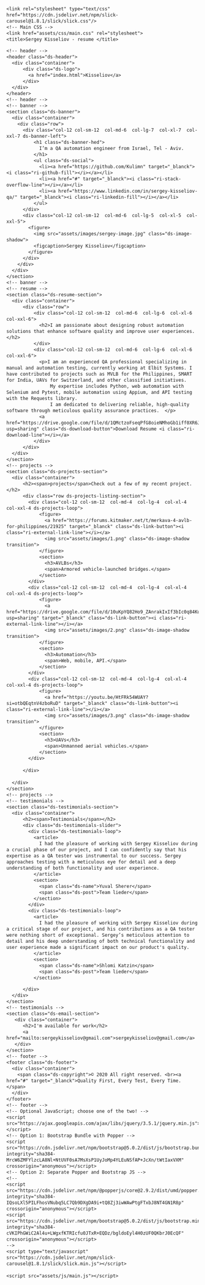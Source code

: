 <!doctype html>
<html lang="en">
  <head>
    <!-- Required meta tags -->
    <meta charset="utf-8">
    <meta name="viewport" content="width=device-width, initial-scale=1">
    <!-- Google Fots -->
    <link rel="preconnect" href="https://fonts.googleapis.com">
    <link rel="preconnect" href="https://fonts.gstatic.com" crossorigin>
    <link href="https://fonts.googleapis.com/css2?family=DM+Serif+Display:ital@0;1&family=Poppins:ital,wght@0,100;0,200;0,300;0,400;0,500;0,600;0,700;0,800;0,900;1,100;1,200;1,300;1,400;1,500;1,600;1,700;1,800;1,900&display=swap" rel="stylesheet">
    <!-- Remixicon Icon -->
    <link href="https://cdn.jsdelivr.net/npm/remixicon@2.5.0/fonts/remixicon.css" rel="stylesheet">
    <!-- Remixicon Icon -->
    <!-- Bootstrap CSS -->
    <link href="https://cdn.jsdelivr.net/npm/bootstrap@5.0.2/dist/css/bootstrap.min.css" rel="stylesheet" integrity="sha384-EVSTQN3/azprG1Anm3QDgpJLIm9Nao0Yz1ztcQTwFspd3yD65VohhpuuCOmLASjC" crossorigin="anonymous">
    <link href="https://unpkg.com/aos@2.3.1/dist/aos.css" rel="stylesheet">

    <link rel="stylesheet" type="text/css" href="https://cdn.jsdelivr.net/npm/slick-carousel@1.8.1/slick/slick.css"/>
    <!-- Main CSS -->
    <link href="assets/css/main.css" rel="stylesheet">
    <title>Sergey Kisseliov - resume </title>
  </head>
  <body>
    
    <!-- header -->
    <header class="ds-header">
      <div class="container">
          <div class="ds-logo">
            <a href="index.html">Kisseliov</a>
          </div>
      </div>
    </header>
    <!-- header -->
    <!-- banner -->
    <section class="ds-banner">
      <div class="container">
        <div class="row">
          <div class="col-12 col-sm-12  col-md-6  col-lg-7  col-xl-7  col-xxl-7 ds-banner-left">
              <h1 class="ds-banner-hed">
                I’m a QA automation engineer from Israel, Tel - Aviv.
              </h1>
              <ul class="ds-social">
                <li><a href="https://github.com/Kulimn" target="_blanck"><i class="ri-github-fill"></i></a></li>
                <li><a href="#" target="_blanck"><i class="ri-stack-overflow-line"></i></a></li>
                <li><a href="https://www.linkedin.com/in/sergey-kisseliov-qa/" target="_blanck"><i class="ri-linkedin-fill"></i></a></li>
              </ul>
          </div>
          <div class="col-12 col-sm-12  col-md-6  col-lg-5  col-xl-5  col-xxl-5">
            <figure>
              <img src="assets/images/sergey-image.jpg" class="ds-image-shadow">
              <figcaption>Sergey Kisseliov</figcaption>
            </figure>
          </div>
        </div>
      </div>
    </section>
    <!-- banner -->
    <!-- resume -->
    <section class="ds-resume-section">
      <div class="container">
          <div class="row">
              <div class="col-12 col-sm-12  col-md-6  col-lg-6  col-xl-6  col-xxl-6">
                <h2>I am passionate about designing robust automation solutions that enhance software quality and improve user experiences. </h2>
              </div>
              <div class="col-12 col-sm-12  col-md-6  col-lg-6  col-xl-6  col-xxl-6">
                <p>I am an experienced QA professional specializing in manual and automation testing, currently working at Elbit Systems. I have contributed to projects such as MVLB for the Philippines, SMART for India, UAVs for Switzerland, and other classified initiatives.
                    My expertise includes Python, web automation with Selenium and Pytest, mobile automation using Appium, and API testing with the Requests library.
                    I am dedicated to delivering reliable, high-quality software through meticulous quality assurance practices.  </p>
                <a href="https://drive.google.com/file/d/1QMctzoFseqPfG8oieNMhoGb1iff0XR6J/view?usp=sharing" class="ds-download-button">Download Resume <i class="ri-download-line"></i></a>
              </div>
          </div>
      </div>
    </section>
    <!-- projects -->
    <section class="ds-projects-section">
      <div class="container">
          <h2><span>projects</span>Check out a few of my recent project.</h2>
          <div class="row ds-projects-listing-section">
            <div class="col-12 col-sm-12  col-md-4  col-lg-4  col-xl-4  col-xxl-4 ds-projects-loop">
                <figure>
                  <a href="https://forums.kitmaker.net/t/merkava-4-avlb-for-philippines/21925" target="_blanck" class="ds-link-button"><i class="ri-external-link-line"></i></a>
                  <img src="assets/images/1.png" class="ds-image-shadow transition">
                </figure>
                <section>
                  <h3>AVLBs</h3>
                  <span>Armored vehicle-launched bridges.</span>
                </section>
            </div>
            <div class="col-12 col-sm-12  col-md-4  col-lg-4  col-xl-4  col-xxl-4 ds-projects-loop">
                <figure>
                  <a href="https://drive.google.com/file/d/10uKpYQ82Ho9_ZAnrakIxIf3bIc0q84Ku/view?usp=sharing" target="_blanck" class="ds-link-button"><i class="ri-external-link-line"></i></a>
                  <img src="assets/images/2.png" class="ds-image-shadow transition">
                </figure>
                <section>
                  <h3>Automation</h3>
                  <span>Web, mobile, API.</span>
                </section>
            </div>
            <div class="col-12 col-sm-12  col-md-4  col-lg-4  col-xl-4  col-xxl-4 ds-projects-loop">
                <figure>
                  <a href="https://youtu.be/HtFRk54WUAY?si=otbQEqtnV4zboRuD" target="_blanck" class="ds-link-button"><i class="ri-external-link-line"></i></a>
                  <img src="assets/images/3.png" class="ds-image-shadow transition">
                </figure>
                <section>
                  <h3>UAVs</h3>
                  <span>Unmanned aerial vehicles.</span>
                </section>
            </div>

          </div>

      </div>
    </section>
    <!-- projects -->
    <!-- testimonials -->
    <section class="ds-testimonials-section">
      <div class="container">
          <h2><span>Testimonials</span></h2>
          <div class="ds-testimonials-slider">
            <div class="ds-testimonials-loop">
              <article>
                I had the pleasure of working with Sergey Kisseliov during a crucial phase of our project, and I can confidently say that his expertise as a QA tester was instrumental to our success. Sergey approaches testing with a meticulous eye for detail and a deep understanding of both functionality and user experience.
              </article>
              <section>
                <span class="ds-name">Yuval Sherer</span>
                <span class="ds-post">Team lieder</span>
              </section>
            </div>
            <div class="ds-testimonials-loop">
              <article>
                I had the pleasure of working with Sergey Kisseliov during a critical stage of our project, and his contributions as a QA tester were nothing short of exceptional. Sergey’s meticulous attention to detail and his deep understanding of both technical functionality and user experience made a significant impact on our product's quality.
              </article>
              <section>
                <span class="ds-name">Shlomi Katzin</span>
                <span class="ds-post">Team lieder</span>
              </section>
<!--            </div>-->
<!--            <div class="ds-testimonials-loop">-->
<!--              <article>-->
<!--                Lorem ipsum dolor sit amet, consectetur adipiscing elit. Duis quis sem maximus, ornare metus ut, congue enim. Sed fermentum nulla tellus, quis efficitur mauris tristique efficitur. Aliquam rhoncus sem sed ullamcorper venenatis. Aenean malesuada eu orci non sodales. Pellentesque facilisis lacus libero, et gravida velit imperdiet ut. Etiam tempor purus eu erat accumsan hendrerit. Phasellus eu ipsum libero. Curabitur consectetur consequat nisi ac  pellentesque facilisis lacus congue.-->
<!--              </article>-->
<!--              <section>-->
<!--                <span class="ds-name">Johnathan Hudi</span>-->
<!--                <span class="ds-post">Program manager URI tech</span>-->
<!--              </section>-->
<!--            </div>-->
          </div>
      </div>
    </section>
    <!-- testimonials -->
    <section class="ds-email-section">
       <div class="container">
          <h2>I'm available for work</h2>
          <a href="mailto:sergeykisseliov@gmail.com">sergeykisseliov@gmail.com</a>
       </div>
    </section>
    <!-- footer -->
    <footer class="ds-footer">
      <div class="container">
        <span class="ds-copyright">© 2020 All right reserved. <br><a href="#" target="_blanck">Quality First, Every Test, Every Time.</span>
      </div>
    </footer>
    <!-- footer -->
    <!-- Optional JavaScript; choose one of the two! -->
    <script src="https://ajax.googleapis.com/ajax/libs/jquery/3.5.1/jquery.min.js"></script>
    <!-- Option 1: Bootstrap Bundle with Popper -->
    <script src="https://cdn.jsdelivr.net/npm/bootstrap@5.0.2/dist/js/bootstrap.bundle.min.js" integrity="sha384-MrcW6ZMFYlzcLA8Nl+NtUVF0sA7MsXsP1UyJoMp4YLEuNSfAP+JcXn/tWtIaxVXM" crossorigin="anonymous"></script>
    <!-- Option 2: Separate Popper and Bootstrap JS -->
    <!--
    <script src="https://cdn.jsdelivr.net/npm/@popperjs/core@2.9.2/dist/umd/popper.min.js" integrity="sha384-IQsoLXl5PILFhosVNubq5LC7Qb9DXgDA9i+tQ8Zj3iwWAwPtgFTxbJ8NT4GN1R8p" crossorigin="anonymous"></script>
    <script src="https://cdn.jsdelivr.net/npm/bootstrap@5.0.2/dist/js/bootstrap.min.js" integrity="sha384-cVKIPhGWiC2Al4u+LWgxfKTRIcfu0JTxR+EQDz/bgldoEyl4H0zUF0QKbrJ0EcQF" crossorigin="anonymous"></script>
    -->
    <script type="text/javascript" src="https://cdn.jsdelivr.net/npm/slick-carousel@1.8.1/slick/slick.min.js"></script>
        
    <script src="assets/js/main.js"></script>
  </body>
</html>
